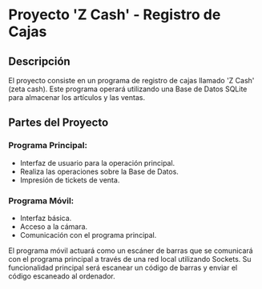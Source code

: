 # Proyecto 'Z Cash' - Registro de Cajas

## Descripción
El proyecto consiste en un programa de registro de cajas llamado 'Z Cash' (zeta cash). Este programa operará utilizando una Base de Datos SQLite para almacenar los artículos y las ventas.

## Partes del Proyecto

### Programa Principal:
- Interfaz de usuario para la operación principal.
- Realiza las operaciones sobre la Base de Datos.
- Impresión de tickets de venta.

### Programa Móvil:
- Interfaz básica.
- Acceso a la cámara.
- Comunicación con el programa principal.

El programa móvil actuará como un escáner de barras que se comunicará con el programa principal a través de una red local utilizando Sockets. Su funcionalidad principal será escanear un código de barras y enviar el código escaneado al ordenador.


